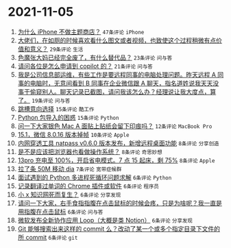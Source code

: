 # 2021-11-05

1. [为什么 iPhone 不做主题商店？](https://www.v2ex.com/t/813186) `47条评论` `iPhone`
1. [大佬们，在如厕的时候喜欢看什么图文或者视频，也致使这个过程稍微有点价值和意义？](https://www.v2ex.com/t/813206) `29条评论` `生活`
1. [色魔张大妈已经完全废了，有什么替代品？](https://www.v2ex.com/t/813227) `23条评论` `问与答`
1. [请问各位是怎么申请到 copilot 的？](https://www.v2ex.com/t/813188) `21条评论` `问与答`
1. [我是公司信息部运维，有些工作是要远程同事的电脑处理问题。昨天远程 A 同事的电脑时，无意间看到 B 同事在企业微信跟 A 聊天，指名道姓说我天天没事干偷窥别人。聊天记录已截图，请问我该怎么办？经理说让我大度点，算了。](https://www.v2ex.com/t/813228) `19条评论` `问与答`
1. [跳槽意向选择](https://www.v2ex.com/t/813190) `15条评论` `酷工作`
1. [Python 包导入的困惑](https://www.v2ex.com/t/813185) `15条评论` `Python`
1. [问一下大家银色 Mac A 面贴上贴纸会留下印痕吗？](https://www.v2ex.com/t/813189) `12条评论` `MacBook Pro`
1. [15.1，微信 8.0.16 版本掉帧](https://www.v2ex.com/t/813183) `10条评论` `Apple`
1. [内网穿透工具 natpass v0.6.0 版本发布，新增远程桌面功能](https://www.v2ex.com/t/813216) `8条评论` `分享创造`
1. [是不是应该把浏览器也看做操作系统？](https://www.v2ex.com/t/813203) `8条评论` `奇思妙想`
1. [13pro 充电至 100%，开启省电模式。7 点 15 起床，剩 75%](https://www.v2ex.com/t/813191) `8条评论` `Apple`
1. [拉了条 50M 移动 dia](https://www.v2ex.com/t/813195) `7条评论` `宽带症候群`
1. [面试遇到的 Python 多进程死循环问题求解](https://www.v2ex.com/t/813213) `6条评论` `Python`
1. [记录翻译过单词的 Chrome 插件或软件](https://www.v2ex.com/t/813208) `6条评论` `程序员`
1. [小 x 知识网死而复生？](https://www.v2ex.com/t/813205) `6条评论` `分享发现`
1. [请问一下大家，右手食指指腹在点击鼠标的时候会疼，只是为啥呢？我一直是用指腹在点击鼠标](https://www.v2ex.com/t/813202) `6条评论` `问与答`
1. [微软发布全新协作应用 Loop（大概是类 Notion）](https://www.v2ex.com/t/813198) `6条评论` `分享发现`
1. [Git 能够搜索出来这样的 commit 么？改动了某一个或多个指定目录下文件的所 commit](https://www.v2ex.com/t/813196) `6条评论` `git`
